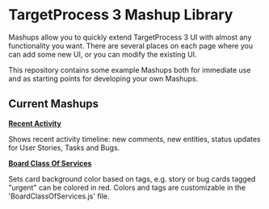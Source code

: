 TargetProcess 3 Mashup Library
=============================

Mashups allow you to quickly extend TargetProcess 3 UI with almost any 
functionality you want. There are several places on each page 
where you can add some new UI, or you can modify the existing UI.

This repository contains some example Mashups both for immediate use 
and as starting points for developing your own Mashups.

Current Mashups
---------------


[**Recent Activity**](https://github.com/TargetProcess/TP3MashupLibrary/tree/master/RecentActivity)

Shows recent activity timeline: new comments, new entities, status updates for User Stories, Tasks and Bugs.



[**Board Class Of Services**](https://github.com/TargetProcess/TP3MashupLibrary/tree/master/BoardClassOfServices)

Sets card background color based on tags, e.g. story or bug cards tagged "urgent" can be colored in red.
Colors and tags are customizable in the 'BoardClassOfServices.js' file.
